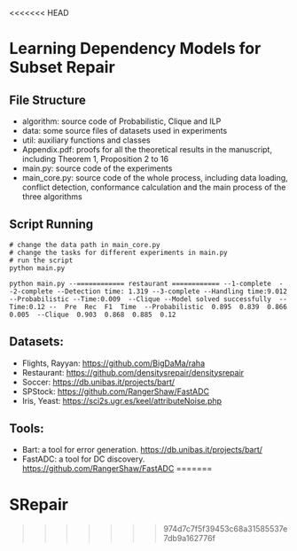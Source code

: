 <<<<<<< HEAD
# Learning Dependency Models for Subset Repair

## File Structure

+ algorithm: source code of Probabilistic, Clique and ILP  
+ data: some source files of datasets used in experiments  
+ util: auxiliary functions and classes  
+ Appendix.pdf: proofs for all the theoretical results in the manuscript, including Theorem 1, Proposition 2 to 16  
+ main.py: source code of the experiments
+ main_core.py: source code of the whole process, including data loading, conflict detection, conformance calculation and the main process of the three algorithms

## Script Running  

```
# change the data path in main_core.py
# change the tasks for different experiments in main.py
# run the script
python main.py
```


```
python main.py --============ restaurant ============ --1-complete  --2-complete --Detection time: 1.319 --3-complete --Handling time:9.012 --Probabilistic --Time:0.009  --Clique --Model solved successfully  --Time:0.12 --  Pre  Rec  F1  Time  --Probabilistic  0.895  0.839  0.866  0.005  --Clique  0.903  0.868  0.885  0.12
```




## Datasets:
+ Flights, Rayyan:  https://github.com/BigDaMa/raha
+ Restaurant: https://github.com/densitysrepair/densitysrepair
+ Soccer:  https://db.unibas.it/projects/bart/
+ SPStock:  https://github.com/RangerShaw/FastADC
+ Iris, Yeast: https://sci2s.ugr.es/keel/attributeNoise.php

## Tools:
+ Bart: a tool for error generation. https://db.unibas.it/projects/bart/
+ FastADC: a tool for DC discovery. https://github.com/RangerShaw/FastADC
=======
# SRepair
>>>>>>> 974d7c7f5f39453c68a31585537e7db9a162776f
